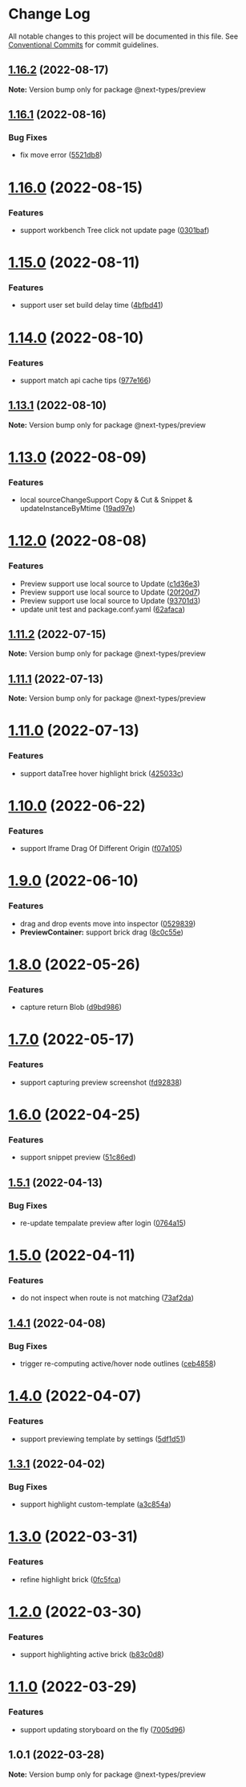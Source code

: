 # Change Log

All notable changes to this project will be documented in this file.
See [Conventional Commits](https://conventionalcommits.org) for commit guidelines.

## [1.16.2](https://github.com/easyops-cn/next-basics/compare/@next-types/preview@1.16.1...@next-types/preview@1.16.2) (2022-08-17)

**Note:** Version bump only for package @next-types/preview





## [1.16.1](https://github.com/easyops-cn/next-basics/compare/@next-types/preview@1.16.0...@next-types/preview@1.16.1) (2022-08-16)


### Bug Fixes

* fix move error ([5521db8](https://github.com/easyops-cn/next-basics/commit/5521db8cb49ac8692c7707fc2fe7d8abb7234fcf))





# [1.16.0](https://github.com/easyops-cn/next-basics/compare/@next-types/preview@1.15.0...@next-types/preview@1.16.0) (2022-08-15)


### Features

* support workbench Tree click not update page ([0301baf](https://github.com/easyops-cn/next-basics/commit/0301baffa6e23999244b0a35a1b5efde48d4b759))





# [1.15.0](https://github.com/easyops-cn/next-basics/compare/@next-types/preview@1.14.0...@next-types/preview@1.15.0) (2022-08-11)


### Features

* support user set build delay time ([4bfbd41](https://github.com/easyops-cn/next-basics/commit/4bfbd411163dd1dd83e6414a92e0fb16b87f7079))





# [1.14.0](https://github.com/easyops-cn/next-basics/compare/@next-types/preview@1.13.1...@next-types/preview@1.14.0) (2022-08-10)


### Features

* support match api cache tips ([977e166](https://github.com/easyops-cn/next-basics/commit/977e166122755838e9e8816eec98a8329964e5b0))





## [1.13.1](https://github.com/easyops-cn/next-basics/compare/@next-types/preview@1.13.0...@next-types/preview@1.13.1) (2022-08-10)

**Note:** Version bump only for package @next-types/preview





# [1.13.0](https://github.com/easyops-cn/next-basics/compare/@next-types/preview@1.12.0...@next-types/preview@1.13.0) (2022-08-09)


### Features

* local sourceChangeSupport Copy &  Cut & Snippet & updateInstanceByMtime ([19ad97e](https://github.com/easyops-cn/next-basics/commit/19ad97e7eafb264fb36e01c3fa8fb4de0c8eaf87))





# [1.12.0](https://github.com/easyops-cn/next-basics/compare/@next-types/preview@1.11.2...@next-types/preview@1.12.0) (2022-08-08)


### Features

* Preview support use local source to Update ([c1d36e3](https://github.com/easyops-cn/next-basics/commit/c1d36e3b566eef9769fe4bd76f9d0bfbd661a4f5))
* Preview support use local source to Update ([20f20d7](https://github.com/easyops-cn/next-basics/commit/20f20d74452bf73a2107cce177f226b5542d677c))
* Preview support use local source to Update ([93701d3](https://github.com/easyops-cn/next-basics/commit/93701d3c393a8826d6036864b511d2469a2593b5))
* update unit test and package.conf.yaml ([62afaca](https://github.com/easyops-cn/next-basics/commit/62afacaccae5a2563a1f4e547c5b9871247a1e0a))





## [1.11.2](https://github.com/easyops-cn/next-basics/compare/@next-types/preview@1.11.1...@next-types/preview@1.11.2) (2022-07-15)

**Note:** Version bump only for package @next-types/preview





## [1.11.1](https://github.com/easyops-cn/next-basics/compare/@next-types/preview@1.11.0...@next-types/preview@1.11.1) (2022-07-13)

**Note:** Version bump only for package @next-types/preview





# [1.11.0](https://github.com/easyops-cn/next-basics/compare/@next-types/preview@1.10.0...@next-types/preview@1.11.0) (2022-07-13)


### Features

* support dataTree hover highlight brick ([425033c](https://github.com/easyops-cn/next-basics/commit/425033cfee4d8e1aaafa548c6d527b5344330ecb))





# [1.10.0](https://github.com/easyops-cn/next-basics/compare/@next-types/preview@1.9.0...@next-types/preview@1.10.0) (2022-06-22)


### Features

* support Iframe Drag Of Different Origin ([f07a105](https://github.com/easyops-cn/next-basics/commit/f07a105b979753ee679f2ea655e389e4891d1f28))





# [1.9.0](https://github.com/easyops-cn/next-basics/compare/@next-types/preview@1.8.0...@next-types/preview@1.9.0) (2022-06-10)


### Features

* drag and drop events move into inspector ([0529839](https://github.com/easyops-cn/next-basics/commit/0529839c9f7da2b0227b91e51e334c97940be747))
* **PreviewContainer:** support brick drag ([8c0c55e](https://github.com/easyops-cn/next-basics/commit/8c0c55eab90b845b9a8eb8e262ce89e0b9fedefa))





# [1.8.0](https://github.com/easyops-cn/next-basics/compare/@next-types/preview@1.7.0...@next-types/preview@1.8.0) (2022-05-26)


### Features

* capture return Blob ([d9bd986](https://github.com/easyops-cn/next-basics/commit/d9bd98607f546cfc8bf712ebf833e9e39905048f))





# [1.7.0](https://github.com/easyops-cn/next-basics/compare/@next-types/preview@1.6.0...@next-types/preview@1.7.0) (2022-05-17)


### Features

* support capturing preview screenshot ([fd92838](https://github.com/easyops-cn/next-basics/commit/fd928388cb71d0cfb9ce97496a1c381725634ccd))





# [1.6.0](https://github.com/easyops-cn/next-basics/compare/@next-types/preview@1.5.1...@next-types/preview@1.6.0) (2022-04-25)


### Features

* support snippet preview ([51c86ed](https://github.com/easyops-cn/next-basics/commit/51c86ed433cdc5fd23d1c96c926701eafc27a624))





## [1.5.1](https://github.com/easyops-cn/next-basics/compare/@next-types/preview@1.5.0...@next-types/preview@1.5.1) (2022-04-13)


### Bug Fixes

* re-update tempalate preview after login ([0764a15](https://github.com/easyops-cn/next-basics/commit/0764a1571c7b3c1cc14701bb3c95b89e0372ee87))





# [1.5.0](https://github.com/easyops-cn/next-basics/compare/@next-types/preview@1.4.1...@next-types/preview@1.5.0) (2022-04-11)


### Features

* do not inspect when route is not matching ([73af2da](https://github.com/easyops-cn/next-basics/commit/73af2da0cf0a5097e7cf44b2c5fa99df03a22291))





## [1.4.1](https://github.com/easyops-cn/next-basics/compare/@next-types/preview@1.4.0...@next-types/preview@1.4.1) (2022-04-08)


### Bug Fixes

* trigger re-computing active/hover node outlines ([ceb4858](https://github.com/easyops-cn/next-basics/commit/ceb4858f5ec96304f52260c77bbea0452e344c64))





# [1.4.0](https://github.com/easyops-cn/next-basics/compare/@next-types/preview@1.3.1...@next-types/preview@1.4.0) (2022-04-07)


### Features

* support previewing template by settings ([5df1d51](https://github.com/easyops-cn/next-basics/commit/5df1d51d05a554958f47c11d2dc3fdf111cda28c))





## [1.3.1](https://github.com/easyops-cn/next-basics/compare/@next-types/preview@1.3.0...@next-types/preview@1.3.1) (2022-04-02)


### Bug Fixes

* support highlight custom-template ([a3c854a](https://github.com/easyops-cn/next-basics/commit/a3c854af9c5056c41159497de716ec1d74a1cef1))





# [1.3.0](https://github.com/easyops-cn/next-basics/compare/@next-types/preview@1.2.0...@next-types/preview@1.3.0) (2022-03-31)


### Features

* refine highlight brick ([0fc5fca](https://github.com/easyops-cn/next-basics/commit/0fc5fca275987819cd718e904feceb3598051e2d))





# [1.2.0](https://github.com/easyops-cn/next-basics/compare/@next-types/preview@1.1.0...@next-types/preview@1.2.0) (2022-03-30)


### Features

* support highlighting active brick ([b83c0d8](https://github.com/easyops-cn/next-basics/commit/b83c0d8c4443fc20d4fc9afede96c6190c299971))





# [1.1.0](https://github.com/easyops-cn/next-basics/compare/@next-types/preview@1.0.1...@next-types/preview@1.1.0) (2022-03-29)


### Features

* support updating storyboard on the fly ([7005d96](https://github.com/easyops-cn/next-basics/commit/7005d96d23f975b089ecf8f9ec208991735924bb))





## 1.0.1 (2022-03-28)

**Note:** Version bump only for package @next-types/preview
